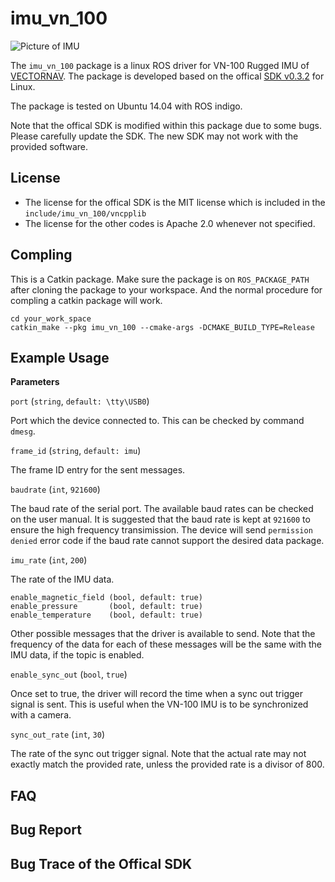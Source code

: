 # imu_vn_100

![Picture of IMU](http://www.vectornav.com/images/default-source/products/vn-100-rugged.png?sfvrsn=2)

The `imu_vn_100` package is a linux ROS driver for VN-100 Rugged IMU of [VECTORNAV](http://www.vectornav.com/). The package is developed based on the offical [SDK v0.3.2](http://www.vectornav.com/support/downloads) for Linux.

The package is tested on Ubuntu 14.04 with ROS indigo.

Note that the offical SDK is modified within this package due to some bugs. Please carefully update the SDK. The new SDK may not work with the provided software.

## License
* The license for the offical SDK is the MIT license which is included in the `include/imu_vn_100/vncpplib`
* The license for the other codes is Apache 2.0 whenever not specified.

## Compling
This is a Catkin package. Make sure the package is on `ROS_PACKAGE_PATH` after cloning the package to your workspace. And the normal procedure for compling a catkin package will work.

```
cd your_work_space
catkin_make --pkg imu_vn_100 --cmake-args -DCMAKE_BUILD_TYPE=Release
```

## Example Usage

**Parameters**

`port` (`string`, `default: \tty\USB0`)

Port which the device connected to. This can be checked by command `dmesg`.

`frame_id` (`string`, `default: imu`)

The frame ID entry for the sent messages.

`baudrate` (`int`, `921600`)

The baud rate of the serial port. The available baud rates can be checked on the user manual. It is suggested that the baud rate is kept at `921600` to ensure the high frequency transimission. The device will send `permission denied` error code if the baud rate cannot support the desired data package.

`imu_rate` (`int`, `200`)

The rate of the IMU data.

```
enable_magnetic_field (bool, default: true)
enable_pressure       (bool, default: true)
enable_temperature    (bool, default: true)
```

Other possible messages that the driver is available to send. Note that the frequency of the data for each of these messages will be the same with the IMU data, if the topic is enabled.

`enable_sync_out` (`bool`, `true`)

Once set to true, the driver will record the time when a sync out trigger signal is sent. This is useful when the VN-100 IMU is to be synchronized with a camera.

`sync_out_rate` (`int`, `30`)

The rate of the sync out trigger signal. Note that the actual rate may not exactly match the provided rate, unless the provided rate is a divisor of 800.

## FAQ

## Bug Report

## Bug Trace of the Offical SDK

